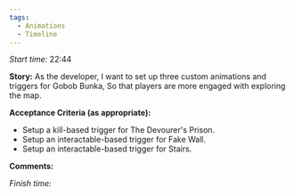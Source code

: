 ```yaml
---
tags:
  - Animations
  - Timeline
---
```

*Start time:* 22:44

**Story:** 
As the developer, I want to set up three custom animations and triggers for Gobob Bunka,
So that players are more engaged with exploring the map.

**Acceptance Criteria (as appropriate):**
- Setup a kill-based trigger for The Devourer's Prison.
- Setup an interactable-based trigger for Fake Wall.
- Setup an interactable-based trigger for Stairs.

**Comments:** 


*Finish time:* 